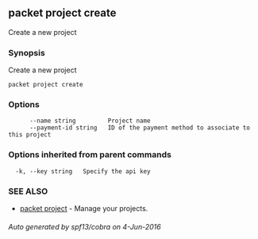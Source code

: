 ## packet project create

Create a new project

### Synopsis


Create a new project

```
packet project create
```

### Options

```
      --name string         Project name
      --payment-id string   ID of the payment method to associate to this project
```

### Options inherited from parent commands

```
  -k, --key string   Specify the api key
```

### SEE ALSO
* [packet project](packet_project.md)	 - Manage your projects.

###### Auto generated by spf13/cobra on 4-Jun-2016
